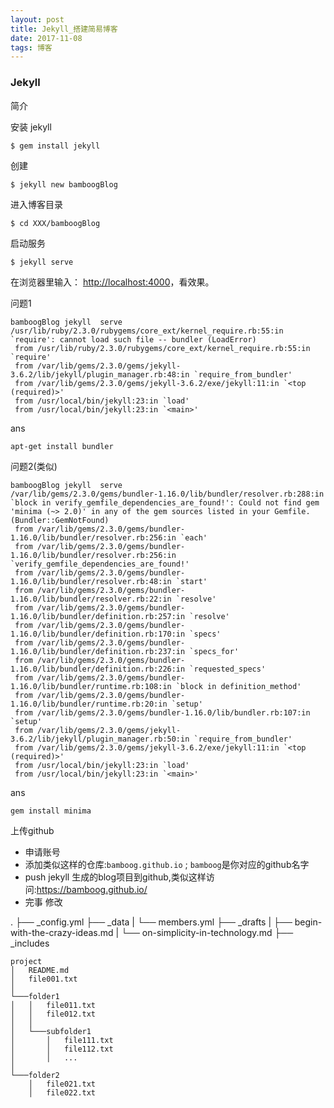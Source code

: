 ```yaml
---
layout: post
title: Jekyll_搭建简易博客
date: 2017-11-08
tags: 博客
---
```


### Jekyll
简介


安装 jekyll

```
$ gem install jekyll
```

创建

```
$ jekyll new bamboogBlog
```

进入博客目录

```
$ cd XXX/bamboogBlog
```

启动服务

```
$ jekyll serve
```

在浏览器里输入： [http://localhost:4000](http://localhost:4000)，看效果。


问题1
```
bamboogBlog jekyll  serve
/usr/lib/ruby/2.3.0/rubygems/core_ext/kernel_require.rb:55:in `require': cannot load such file -- bundler (LoadError)
 from /usr/lib/ruby/2.3.0/rubygems/core_ext/kernel_require.rb:55:in `require'
 from /var/lib/gems/2.3.0/gems/jekyll-3.6.2/lib/jekyll/plugin_manager.rb:48:in `require_from_bundler'
 from /var/lib/gems/2.3.0/gems/jekyll-3.6.2/exe/jekyll:11:in `<top (required)>'
 from /usr/local/bin/jekyll:23:in `load'
 from /usr/local/bin/jekyll:23:in `<main>'
```
  ans
   ```
   apt-get install bundler
   ```



问题2(类似)
```
bamboogBlog jekyll  serve
/var/lib/gems/2.3.0/gems/bundler-1.16.0/lib/bundler/resolver.rb:288:in `block in verify_gemfile_dependencies_are_found!': Could not find gem 'minima (~> 2.0)' in any of the gem sources listed in your Gemfile. (Bundler::GemNotFound)
 from /var/lib/gems/2.3.0/gems/bundler-1.16.0/lib/bundler/resolver.rb:256:in `each'
 from /var/lib/gems/2.3.0/gems/bundler-1.16.0/lib/bundler/resolver.rb:256:in `verify_gemfile_dependencies_are_found!'
 from /var/lib/gems/2.3.0/gems/bundler-1.16.0/lib/bundler/resolver.rb:48:in `start'
 from /var/lib/gems/2.3.0/gems/bundler-1.16.0/lib/bundler/resolver.rb:22:in `resolve'
 from /var/lib/gems/2.3.0/gems/bundler-1.16.0/lib/bundler/definition.rb:257:in `resolve'
 from /var/lib/gems/2.3.0/gems/bundler-1.16.0/lib/bundler/definition.rb:170:in `specs'
 from /var/lib/gems/2.3.0/gems/bundler-1.16.0/lib/bundler/definition.rb:237:in `specs_for'
 from /var/lib/gems/2.3.0/gems/bundler-1.16.0/lib/bundler/definition.rb:226:in `requested_specs'
 from /var/lib/gems/2.3.0/gems/bundler-1.16.0/lib/bundler/runtime.rb:108:in `block in definition_method'
 from /var/lib/gems/2.3.0/gems/bundler-1.16.0/lib/bundler/runtime.rb:20:in `setup'
 from /var/lib/gems/2.3.0/gems/bundler-1.16.0/lib/bundler.rb:107:in `setup'
 from /var/lib/gems/2.3.0/gems/jekyll-3.6.2/lib/jekyll/plugin_manager.rb:50:in `require_from_bundler'
 from /var/lib/gems/2.3.0/gems/jekyll-3.6.2/exe/jekyll:11:in `<top (required)>'
 from /usr/local/bin/jekyll:23:in `load'
 from /usr/local/bin/jekyll:23:in `<main>'

  ```
  ans
  ```
  gem install minima
  ```
上传github
  - 申请账号
  - 添加类似这样的仓库:`bamboog.github.io` ; `bamboog`是你对应的github名字
  - push jekyll 生成的blog项目到github,类似这样访问:https://bamboog.github.io/
  - 完事
修改

.
├── _config.yml
├── _data
|   └── members.yml
├── _drafts
|   ├── begin-with-the-crazy-ideas.md
|   └── on-simplicity-in-technology.md
├── _includes



```
project
│   README.md
│   file001.txt    
│
└───folder1
│   │   file011.txt
│   │   file012.txt
│   │
│   └───subfolder1
│       │   file111.txt
│       │   file112.txt
│       │   ...
│   
└───folder2
    │   file021.txt
    │   file022.txt
```
